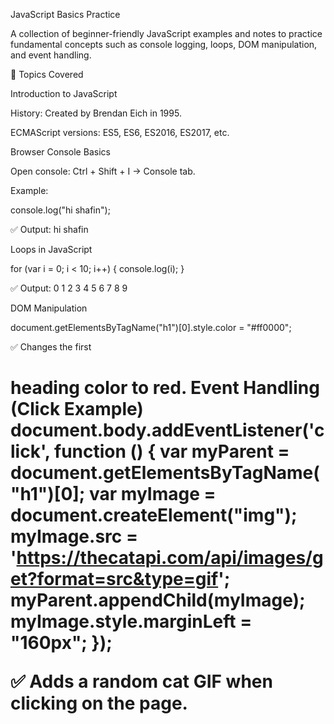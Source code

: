 JavaScript Basics Practice

A collection of beginner-friendly JavaScript examples and notes to practice fundamental concepts such as console logging, loops, DOM manipulation, and event handling.

📌 Topics Covered

Introduction to JavaScript

History: Created by Brendan Eich in 1995.

ECMAScript versions: ES5, ES6, ES2016, ES2017, etc.

Browser Console Basics

Open console: Ctrl + Shift + I → Console tab.

Example:

console.log("hi shafin");


✅ Output: hi shafin

Loops in JavaScript

for (var i = 0; i < 10; i++) {
    console.log(i);
}


✅ Output: 0 1 2 3 4 5 6 7 8 9

DOM Manipulation

document.getElementsByTagName("h1")[0].style.color = "#ff0000";

✅ Changes the first <h1> heading color to red.
Event Handling (Click Example)
document.body.addEventListener('click', function () {
    var myParent = document.getElementsByTagName("h1")[0]; 
    var myImage = document.createElement("img");
    myImage.src = 'https://thecatapi.com/api/images/get?format=src&type=gif';
    myParent.appendChild(myImage);
    myImage.style.marginLeft = "160px";
});


✅ Adds a random cat GIF when clicking on the page.
